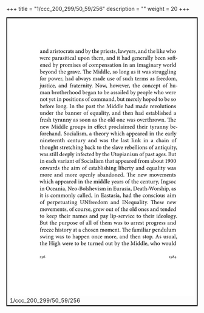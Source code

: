 +++
title = "1/ccc_200_299/50_59/256"
description = ""
weight = 20
+++

<table style="border:2px solid black;max-width:800px;max-height:800px;" 
><tr><td><img class="center-fit-jpg"
src="/jpg_/out_jpg_1984__256.jpg"  >1/ccc_200_299/50_59/256</img></td></tr></table>